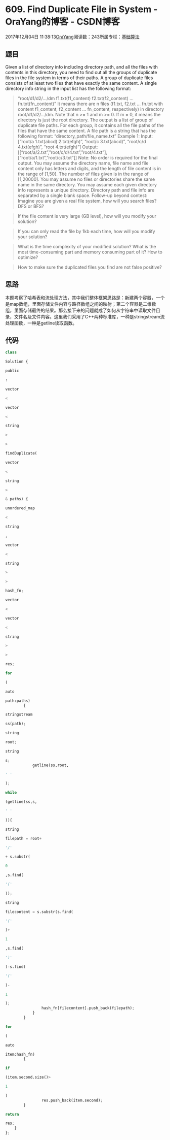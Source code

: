 
# 609. Find Duplicate File in System - OraYang的博客 - CSDN博客

2017年12月04日 11:38:13[OraYang](https://me.csdn.net/u010665216)阅读数：243所属专栏：[基础算法](https://blog.csdn.net/column/details/16604.html)



## 题目
Given a list of directory info including directory path, and all the files with contents in this directory, you need to find out all the groups of duplicate files in the file system in terms of their paths.
A group of duplicate files consists of at least two files that have exactly the same content.
A single directory info string in the input list has the following format:
> “root/d1/d2/…/dm f1.txt(f1_content) f2.txt(f2_content) … fn.txt(fn_content)”
It means there are n files (f1.txt, f2.txt … fn.txt with content f1_content, f2_content … fn_content, respectively) in directory root/d1/d2/…/dm. Note that n >= 1 and m >= 0. If m = 0, it means the directory is just the root directory.
The output is a list of group of duplicate file paths. For each group, it contains all the file paths of the files that have the same content. A file path is a string that has the following format:
> “directory_path/file_name.txt”
Example 1:
Input:
> [“root/a 1.txt(abcd) 2.txt(efgh)”, “root/c 3.txt(abcd)”, “root/c/d 4.txt(efgh)”, “root 4.txt(efgh)”]
Output:
> [[“root/a/2.txt”,”root/c/d/4.txt”,”root/4.txt”],[“root/a/1.txt”,”root/c/3.txt”]]
Note:
No order is required for the final output.
You may assume the directory name, file name and file content only has letters and digits, and the length of file content is in the range of [1,50].
The number of files given is in the range of [1,20000].
You may assume no files or directories share the same name in the same directory.
You may assume each given directory info represents a unique directory. Directory path and file info are separated by a single blank space.
Follow-up beyond contest:
> Imagine you are given a real file system, how will you search files? DFS or BFS?

> If the file content is very large (GB level), how will you modify your solution?

> If you can only read the file by 1kb each time, how will you modify your solution?

> What is the time complexity of your modified solution? What is the most time-consuming part and memory consuming part of it? How to optimize?

> How to make sure the duplicated files you find are not false positive?

## 思路
本题考察了哈希表和流处理方法，其中我们整体框架思路是：新建两个容器，一个是map数组，里面存储文件内容与路径数组之间的映射；第二个容器是二维数组，里面存储最终的结果。那么接下来的问题就成了如何从字符串中读取文件目录，文件名及文件内容。这里我们采用了C++两种标准库，一种是stringstream流处理函数，一种是getline读取函数。
## 代码
```python
class
```
```python
Solution {
```
```python
public
```
```python
:
```
```python
vector
```
```python
<
```
```python
vector
```
```python
<
```
```python
string
```
```python
>
```
```python
>
```
```python
findDuplicate(
```
```python
vector
```
```python
<
```
```python
string
```
```python
>
```
```python
& paths) {
```
```python
unordered_map
```
```python
<
```
```python
string
```
```python
,
```
```python
vector
```
```python
<
```
```python
string
```
```python
>
```
```python
>
```
```python
hash_fn;
```
```python
vector
```
```python
<
```
```python
vector
```
```python
<
```
```python
string
```
```python
>
```
```python
>
```
```python
res;
```
```python
for
```
```python
(
```
```python
auto
```
```python
path:paths)
        {
```
```python
stringstream
```
```python
ss(path);
```
```python
string
```
```python
root;
```
```python
string
```
```python
s;
            getline(ss,root,
```
```python
' '
```
```python
);
```
```python
while
```
```python
(getline(ss,s,
```
```python
' '
```
```python
)){
```
```python
string
```
```python
filepath = root+
```
```python
'/'
```
```python
+ s.substr(
```
```python
0
```
```python
,s.find(
```
```python
'('
```
```python
));
```
```python
string
```
```python
filecontent = s.substr(s.find(
```
```python
'('
```
```python
)+
```
```python
1
```
```python
,s.find(
```
```python
')'
```
```python
)-s.find(
```
```python
'('
```
```python
)-
```
```python
1
```
```python
);
                hash_fn[filecontent].push_back(filepath);
            }
        }
```
```python
for
```
```python
(
```
```python
auto
```
```python
item:hash_fn)
        {
```
```python
if
```
```python
(item.second.size()>
```
```python
1
```
```python
)
                res.push_back(item.second);
        }
```
```python
return
```
```python
res;
    }
};
```

